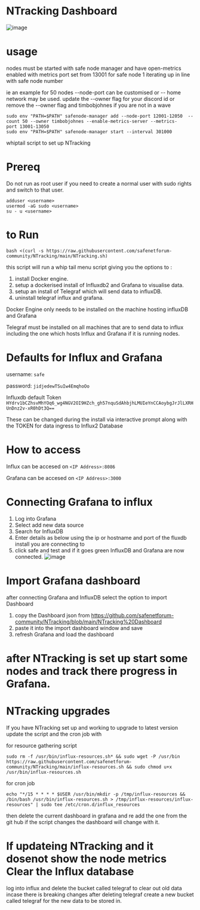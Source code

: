 # NTracking Dashboard

![image](https://github.com/safenetforum-community/NTracking/assets/25412853/3eb93d09-a2aa-431a-a442-247b41acba33)


# usage
nodes must be started with safe node manager and have open-metrics enabled with metrics port set from 13001 for safe node 1 iterating up in line with safe node number

ie an example for 50 nodes --node-port can be customised or -- home network may be used.
update the --owner flag for your discord id or remove the --owner flag and timbobjohnes if you are not in a wave
```
sudo env "PATH=$PATH" safenode-manager add --node-port 12001-12050  --count 50 --owner timbobjohnes --enable-metrics-server --metrics-port 13001-13050
sudo env "PATH=$PATH" safenode-manager start --interval 301000
```

whiptail script to set up NTracking 

# Prereq

Do not run as root user if you need to create a normal user with sudo rights and switch to that user.

```
adduser <username>
usermod -aG sudo <username>
su - u <username>
```

# to Run

```bash <(curl -s https://raw.githubusercontent.com/safenetforum-community/NTracking/main/NTracking.sh)```

this script will run a whip tail menu script giving you the options to :

1. install Docker engine.
2. setup a dockerised install of Influxdb2 and Grafana to visualise data.
3. setup an install of Telegraf which will send data to influxDB.
4. uninstall telegraf influx and grafana.

Docker Engine only needs to be installed on the machine hosting influxDB and Grafana

Telegraf must be installed on all machines that are to send data to influx including the one which hosts Influx and Grafana if it is running nodes.


# Defaults for Influx and Grafana
username: ```safe```

password: ```jidjedewTSuIw4EmqhoOo```

Influxdb default Token ```HYdrv1bCZhsvMhYOq6_wg4NGV2OI9HZch_gh57nquSdAhbjhLMUIeYnCCAoybgJrJlLXRHUnDnz2v-xR0hDt3Q==```

These can be changed during the install via interactive prompt along with the TOKEN for data ingress to Influx2 Database

# How to access

Influx can be accesed on ```<IP Address>:8086```

Grafana can be accesed on ```<IP Address>:3000```

# Connecting Grafana to influx

1. Log into Grafana
2. Select add new data source
3. Search for InfluxDB
4. Enter details as below using the ip or hostname and port of the fluxdb install you are connecting to
5. click safe and test and if it goes green InfluxDB and Grafana are now connected.
![image](https://github.com/safenetforum-community/NTracking/assets/25412853/99c5c77b-7261-43ba-9a6f-11e0d4596425)



# Import Grafana dashboard

after connecting Grafana and InfluxDB select the option to import Dashboard

1. copy the Dashboard json from 
https://github.com/safenetforum-community/NTracking/blob/main/NTracking%20Dashboard
3. paste it into the import dashboard window and save
4. refresh Grafana and load the dashboard

# after NTracking is set up start some nodes and track there progress in Grafana.

# NTracking upgrades

If you have NTracking set up and working to upgrade to latest version
update the script and the cron job with

for resource gathering script
```
sudo rm -f /usr/bin/influx-resources.sh* && sudo wget -P /usr/bin  https://raw.githubusercontent.com/safenetforum-community/NTracking/main/influx-resources.sh && sudo chmod u+x /usr/bin/influx-resources.sh
```

for cron job
```
echo "*/15 * * * * $USER /usr/bin/mkdir -p /tmp/influx-resources && /bin/bash /usr/bin/influx-resources.sh > /tmp/influx-resources/influx-resources" | sudo tee /etc/cron.d/influx_resources
```

then delete the current dashboard in grafana and re add the one from the git hub if the script changes the dashboard will change with it.

# If updateing NTracking and it dosenot show the node metrics Clear the Influx database
log into influx and delete the bucket called telegraf to clear out old data incase there is breaking changes 
after deleting telegraf create a new bucket called telegraf for the new data to be stored in.
